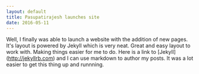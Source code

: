 ```yaml
---
layout: default
title: Pasupatirajesh launches site
date: 2016-05-11
---
```



Well, I finally was able to launch a website with the addition of new pages. It's layout is powered by Jekyll which is very neat. Great and easy layout to work with.
Making things easier for me to do. Here is a link to [Jekyll] (http://jekyllrb.com) and I can use markdown to author my posts. It was a lot easier to get this thing up and runnning.
